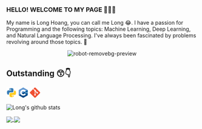 ### HELLO! WELCOME TO MY PAGE 👋😊👋

My name is Long Hoang, you can call me Long 😂. I have a passion for Programming and the following topics: Machine Learning, Deep Learning, and Natural Language Processing. I've always been fascinated by problems revolving around those topics. 🤖
<p align="center">
  <img src="https://user-images.githubusercontent.com/121651344/222664575-2f02bc33-6c1d-4188-876f-60f093a090bf.png" alt="robot-removebg-preview">
</p>

## Outstanding 😙👇
<code><img src="logo/python.png" width="27" height="27" title="Python"/></code>
<code><img src="logo/C++.png" width="27" height="27" title="C++"/></code>
<code><img src="logo/git.png" width="27" height="27" title="Git"/></code>


![Long's github stats](https://github-readme-stats-git-masterrstaa-rickstaa.vercel.app/api?username=bomba1102&show_icons=true&theme=tokyonight&hide=contribs,prs,issues)

<a href="https://github.com/bomba1102/NMT-with-Seq2Seq/">
  <!-- Change the `github-readme-stats.anuraghazra1.vercel.app` to `github-readme-stats.vercel.app`  -->
  <img align="center" src="https://github-readme-stats.anuraghazra1.vercel.app/api/pin/?username=bomba1102&repo=NMT-with-Seq2Seq&theme=merko" />
  
  <a href="https://github.com/bomba1102/Demo-QA-Extraction-system/">
  <!-- Change the `github-readme-stats.anuraghazra1.vercel.app` to `github-readme-stats.vercel.app`  -->
  <img align="center" src="https://github-readme-stats.anuraghazra1.vercel.app/api/pin/?username=bomba1102&repo=Demo-QA-Extraction-system&theme=radical" /> 
